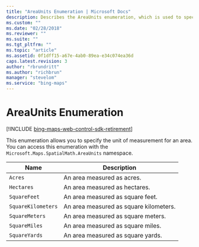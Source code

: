 ```yaml
---
title: "AreaUnits Enumeration | Microsoft Docs"
description: Describes the AreaUnits enumeration, which is used to specify the unit of measurement for an area, and provides a list of areas.
ms.custom: ""
ms.date: "02/28/2018"
ms.reviewer: ""
ms.suite: ""
ms.tgt_pltfrm: ""
ms.topic: "article"
ms.assetid: 0f1dff15-a67e-4ab0-89ea-e34c074ea36d
caps.latest.revision: 3
author: "rbrundritt"
ms.author: "richbrun"
manager: "stevelom"
ms.service: "bing-maps"
---
```


# AreaUnits Enumeration

[!INCLUDE [bing-maps-web-control-sdk-retirement](../../../includes/bing-maps-web-control-sdk-retirement.md)]

This enumeration allows you to specify the unit of measurement for an area. You can access this enumeration with the `Microsoft.Maps.SpatialMath.AreaUnits` namespace.

Name                    | Description
----------------------- | ------------------------------------
`Acres`                 | An area measured as acres.
`Hectares`              | An area measured as hectares.
`SquareFeet`            | An area measured as square feet.
`SquareKilometers`      | An area measured as square kilometers.
`SquareMeters`          | An area measured as square meters.
`SquareMiles`           | An area measured as square miles.
`SquareYards`           | An area measured as square yards.

